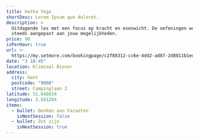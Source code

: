 ```yaml
---
title: Hatha Yoga
shortDesc: Lorem Ipsum que doloret.
description: >
  Uitdagende les met een focus op kracht en evenwicht. De oefeningen worden
  steeds aangepast aan jouw mogelijkheden.
price: 90
isPerHour: true
url: >-
  https://my.setmore.com/bookingpage/c2f88312-cc6e-4dd2-ad87-2d8811b1ed3b/bookclass
date: "3 18:45"
location: Klimzaal Biover
address:
  city: Gent
  postcode: "9000"
  street: Campinglaan 2
latitude: 51.048834
longitude: 3.681284
items:
  - bullet: Denken aan Fazanten
    isNextSession: false
  - bullet: Zot zijn
    isNextSession: true
---
```

